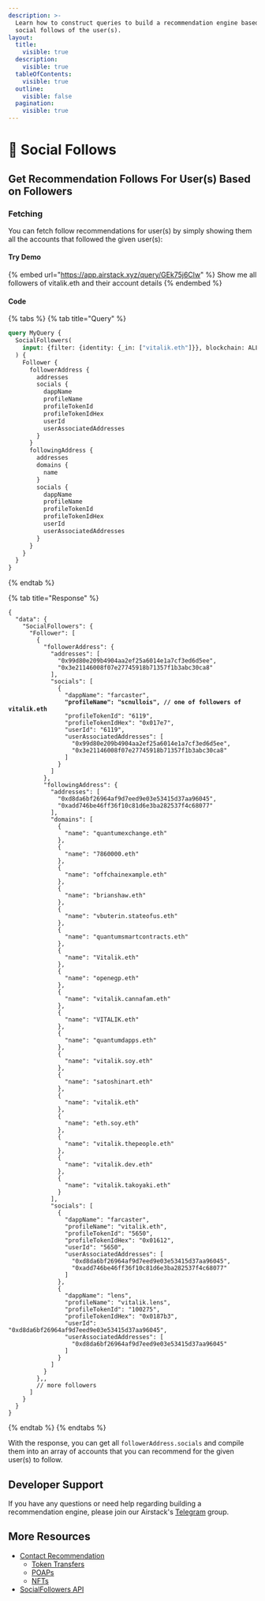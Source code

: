 ```yaml
---
description: >-
  Learn how to construct queries to build a recommendation engine based on the
  social follows of the user(s).
layout:
  title:
    visible: true
  description:
    visible: true
  tableOfContents:
    visible: true
  outline:
    visible: false
  pagination:
    visible: true
---
```


# 🎉 Social Follows

## Get Recommendation Follows For User(s) Based on Followers

### Fetching

You can fetch follow recommendations for user(s) by simply showing them all the accounts that followed the given user(s):

#### Try Demo

{% embed url="https://app.airstack.xyz/query/GEk75j6Clw" %}
Show me all followers of vitalik.eth and their account details
{% endembed %}

#### Code

{% tabs %}
{% tab title="Query" %}
```graphql
query MyQuery {
  SocialFollowers(
    input: {filter: {identity: {_in: ["vitalik.eth"]}}, blockchain: ALL, limit: 200}
  ) {
    Follower {
      followerAddress {
        addresses
        socials {
          dappName
          profileName
          profileTokenId
          profileTokenIdHex
          userId
          userAssociatedAddresses
        }
      }
      followingAddress {
        addresses
        domains {
          name
        }
        socials {
          dappName
          profileName
          profileTokenId
          profileTokenIdHex
          userId
          userAssociatedAddresses
        }
      }
    }
  }
}
```
{% endtab %}

{% tab title="Response" %}
<pre class="language-json"><code class="lang-json">{
  "data": {
    "SocialFollowers": {
      "Follower": [
        {
          "followerAddress": {
            "addresses": [
              "0x99d80e209b4904aa2ef25a6014e1a7cf3ed6d5ee",
              "0x3e21146008f07e27745918b71357f1b3abc30ca8"
            ],
            "socials": [
              {
                "dappName": "farcaster",
<strong>                "profileName": "scnullois", // one of followers of vitalik.eth
</strong>                "profileTokenId": "6119",
                "profileTokenIdHex": "0x017e7",
                "userId": "6119",
                "userAssociatedAddresses": [
                  "0x99d80e209b4904aa2ef25a6014e1a7cf3ed6d5ee",
                  "0x3e21146008f07e27745918b71357f1b3abc30ca8"
                ]
              }
            ]
          },
          "followingAddress": {
            "addresses": [
              "0xd8da6bf26964af9d7eed9e03e53415d37aa96045",
              "0xadd746be46ff36f10c81d6e3ba282537f4c68077"
            ],
            "domains": [
              {
                "name": "quantumexchange.eth"
              },
              {
                "name": "7860000.eth"
              },
              {
                "name": "offchainexample.eth"
              },
              {
                "name": "brianshaw.eth"
              },
              {
                "name": "vbuterin.stateofus.eth"
              },
              {
                "name": "quantumsmartcontracts.eth"
              },
              {
                "name": "Vitalik.eth"
              },
              {
                "name": "openegp.eth"
              },
              {
                "name": "vitalik.cannafam.eth"
              },
              {
                "name": "VITALIK.eth"
              },
              {
                "name": "quantumdapps.eth"
              },
              {
                "name": "vitalik.soy.eth"
              },
              {
                "name": "satoshinart.eth"
              },
              {
                "name": "vitalik.eth"
              },
              {
                "name": "eth.soy.eth"
              },
              {
                "name": "vitalik.thepeople.eth"
              },
              {
                "name": "vitalik.dev.eth"
              },
              {
                "name": "vitalik.takoyaki.eth"
              }
            ],
            "socials": [
              {
                "dappName": "farcaster",
                "profileName": "vitalik.eth",
                "profileTokenId": "5650",
                "profileTokenIdHex": "0x01612",
                "userId": "5650",
                "userAssociatedAddresses": [
                  "0xd8da6bf26964af9d7eed9e03e53415d37aa96045",
                  "0xadd746be46ff36f10c81d6e3ba282537f4c68077"
                ]
              },
              {
                "dappName": "lens",
                "profileName": "vitalik.lens",
                "profileTokenId": "100275",
                "profileTokenIdHex": "0x0187b3",
                "userId": "0xd8da6bf26964af9d7eed9e03e53415d37aa96045",
                "userAssociatedAddresses": [
                  "0xd8da6bf26964af9d7eed9e03e53415d37aa96045"
                ]
              }
            ]
          }
        },,
        // more followers
      ]
    }
  }
}
</code></pre>
{% endtab %}
{% endtabs %}

With the response, you can get all `followerAddress.socials` and compile them into an array of accounts that you can recommend for the given user(s) to follow.

## Developer Support

If you have any questions or need help regarding building a recommendation engine, please join our Airstack's [Telegram](https://t.me/+1k3c2FR7z51mNDRh) group.

## More Resources

* [Contact Recommendation](./)
  * [Token Transfers](token-transfers.md)
  * [POAPs](poaps.md)
  * [NFTs](nfts.md)
* [SocialFollowers API](../../api-references/api-reference/socialfollowers-api.md)
